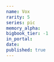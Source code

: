 ```yaml
---
name: Vox
rarity: 5
series: pic
memory_alpha:
bigbook_tier: -1
in_portal:
date:
published: true
---
```




